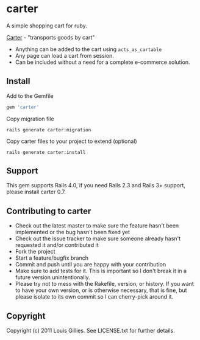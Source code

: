 # carter

A simple shopping cart for ruby.

  [Carter]("http://en.wikipedia.org/wiki/Carter_\(name\)/") - "transports goods by cart"
  
* Anything can be added to the cart using 
  `acts_as_cartable`
* Any page can load a cart from session.
* Can be included without a need for a complete e-commerce solution.

## Install

Add to the Gemfile

```ruby
gem 'carter'
```

Copy migration file

```console
rails generate carter:migration
```

Copy carter files to your project to extend (optional)
```console
rails generate carter:install
```

## Support

This gem supports Rails 4.0, if you need Rails 2.3 and Rails 3+ support, please install carter 0.7. 

## Contributing to carter
 
* Check out the latest master to make sure the feature hasn't been implemented or the bug hasn't been fixed yet
* Check out the issue tracker to make sure someone already hasn't requested it and/or contributed it
* Fork the project
* Start a feature/bugfix branch
* Commit and push until you are happy with your contribution
* Make sure to add tests for it. This is important so I don't break it in a future version unintentionally.
* Please try not to mess with the Rakefile, version, or history. If you want to have your own version, or is otherwise necessary, that is fine, but please isolate to its own commit so I can cherry-pick around it.

## Copyright

Copyright (c) 2011 Louis Gillies. See LICENSE.txt for
further details.

